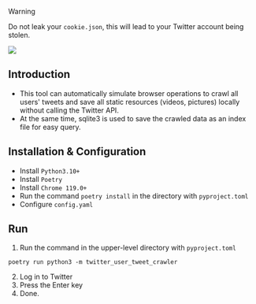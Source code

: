> [!WARNING]
> Do not leak your `cookie.json`, this will lead to your Twitter account being stolen.

![](https://github.com/kaixinol/twitter_user_tweet_crawler/actions/workflows/python-app.yaml/badge.svg)

## Introduction
- This tool can automatically simulate browser operations to crawl all users' tweets and save all static resources (videos, pictures) locally without calling the Twitter API.
- At the same time, sqlite3 is used to save the crawled data as an index file for easy query.
## Installation & Configuration
- Install `Python3.10+`
- Install `Poetry`
- Install `Chrome 119.0+`
- Run the command `poetry install` in the directory with `pyproject.toml`
- Configure `config.yaml`
## Run
1. Run the command in the upper-level directory with `pyproject.toml`
```commandline
poetry run python3 -m twitter_user_tweet_crawler
```
2. Log in to Twitter
3. Press the Enter key
4. Done.